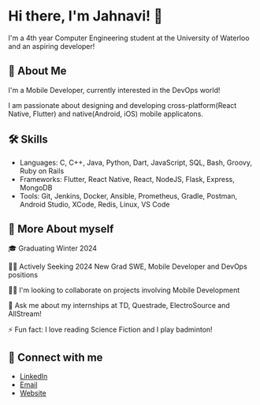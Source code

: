# Hi there, I'm Jahnavi! 👋

I'm a 4th year Computer Engineering student at the University of Waterloo and an aspiring developer!




## 🚀 About Me
I'm a Mobile Developer, currently interested in the DevOps world! 

I am passionate about designing and developing cross-platform(React Native, Flutter) and native(Android, iOS) mobile applicatons.

## 🛠 Skills
- Languages: C, C++, Java, Python, Dart, JavaScript, SQL, Bash, Groovy, Ruby on Rails
- Frameworks:  Flutter, React Native, React, NodeJS, Flask, Express, MongoDB
- Tools: Git, Jenkins, Docker, Ansible, Prometheus, Gradle, Postman, Android Studio, XCode, Redis, Linux, VS Code



## 💁 More About myself
🎓 Graduating Winter 2024

👩‍💻 Actively Seeking 2024 New Grad SWE, Mobile Developer and DevOps positions

👯‍♀️ I'm looking to collaborate on projects involving Mobile Development

💬 Ask me about my internships at TD, Questrade, ElectroSource and AllStream!

⚡️ Fun fact: I love reading Science Fiction and I play badminton!


## 🤝 Connect with me
* [LinkedIn](https://www.linkedin.com/in/jahnavi17/)
* [Email](mailto:j36shah@uwaterloo.ca)
* [Website]()
